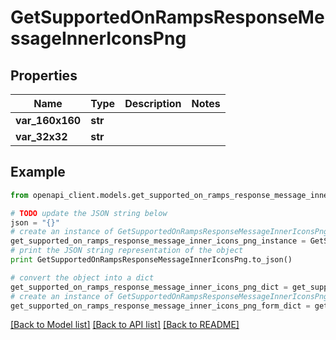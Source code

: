 # GetSupportedOnRampsResponseMessageInnerIconsPng


## Properties
Name | Type | Description | Notes
------------ | ------------- | ------------- | -------------
**var_160x160** | **str** |  | 
**var_32x32** | **str** |  | 

## Example

```python
from openapi_client.models.get_supported_on_ramps_response_message_inner_icons_png import GetSupportedOnRampsResponseMessageInnerIconsPng

# TODO update the JSON string below
json = "{}"
# create an instance of GetSupportedOnRampsResponseMessageInnerIconsPng from a JSON string
get_supported_on_ramps_response_message_inner_icons_png_instance = GetSupportedOnRampsResponseMessageInnerIconsPng.from_json(json)
# print the JSON string representation of the object
print GetSupportedOnRampsResponseMessageInnerIconsPng.to_json()

# convert the object into a dict
get_supported_on_ramps_response_message_inner_icons_png_dict = get_supported_on_ramps_response_message_inner_icons_png_instance.to_dict()
# create an instance of GetSupportedOnRampsResponseMessageInnerIconsPng from a dict
get_supported_on_ramps_response_message_inner_icons_png_form_dict = get_supported_on_ramps_response_message_inner_icons_png.from_dict(get_supported_on_ramps_response_message_inner_icons_png_dict)
```
[[Back to Model list]](../README.md#documentation-for-models) [[Back to API list]](../README.md#documentation-for-api-endpoints) [[Back to README]](../README.md)


